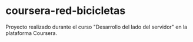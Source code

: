 # coursera-red-bicicletas
Proyecto realizado durante el curso "Desarrollo del lado del servidor" en la plataforma Coursera.

